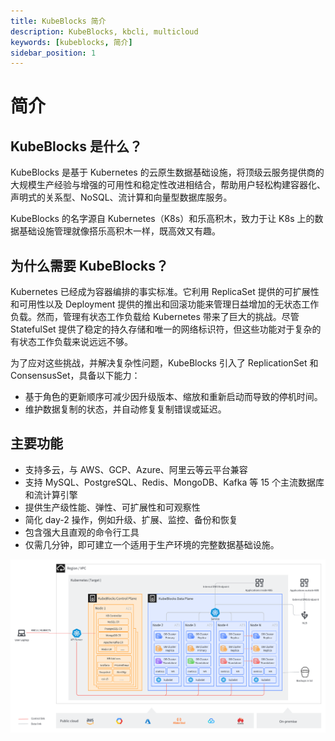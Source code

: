 ```yaml
---
title: KubeBlocks 简介
description: KubeBlocks, kbcli, multicloud
keywords: [kubeblocks, 简介]
sidebar_position: 1
---
```


# 简介

## KubeBlocks 是什么？

KubeBlocks 是基于 Kubernetes 的云原生数据基础设施，将顶级云服务提供商的大规模生产经验与增强的可用性和稳定性改进相结合，帮助用户轻松构建容器化、声明式的关系型、NoSQL、流计算和向量型数据库服务。

KubeBlocks 的名字源自 Kubernetes（K8s）和乐高积木，致力于让 K8s 上的数据基础设施管理就像搭乐高积木一样，既高效又有趣。

## 为什么需要 KubeBlocks？

Kubernetes 已经成为容器编排的事实标准。它利用 ReplicaSet 提供的可扩展性和可用性以及 Deployment 提供的推出和回滚功能来管理日益增加的无状态工作负载。然而，管理有状态工作负载给 Kubernetes 带来了巨大的挑战。尽管 StatefulSet 提供了稳定的持久存储和唯一的网络标识符，但这些功能对于复杂的有状态工作负载来说远远不够。

为了应对这些挑战，并解决复杂性问题，KubeBlocks 引入了 ReplicationSet 和 ConsensusSet，具备以下能力：
- 基于角色的更新顺序可减少因升级版本、缩放和重新启动而导致的停机时间。
- 维护数据复制的状态，并自动修复复制错误或延迟。

## 主要功能

- 支持多云，与 AWS、GCP、Azure、阿里云等云平台兼容
- 支持 MySQL、PostgreSQL、Redis、MongoDB、Kafka 等 15 个主流数据库和流计算引擎
- 提供生产级性能、弹性、可扩展性和可观察性
- 简化 day-2 操作，例如升级、扩展、监控、备份和恢复
- 包含强大且直观的命令行工具
- 仅需几分钟，即可建立一个适用于生产环境的完整数据基础设施。

![KubeBlocks 架构图](./../../img/kubeblocks-architecture.png)
